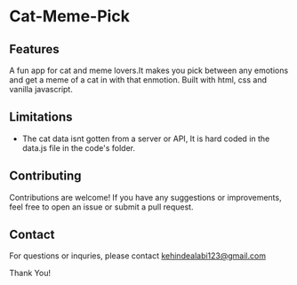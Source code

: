 # Cat-Meme-Pick
## Features
A fun app for cat and meme lovers.It makes you pick between any emotions and get a meme of a cat in with that enmotion. Built with html, css and vanilla javascript.

## Limitations
- The cat data isnt gotten from a server or API, It is hard coded in the data.js file in the code's folder.

## Contributing
Contributions are welcome! If you have any suggestions or improvements, feel free to open an issue or submit a pull request.

## Contact
For questions or inquries, please contact <a href="mailto:kehindealabi123@gmail.com" target="_blank">kehindealabi123@gmail.com<a>

Thank You!